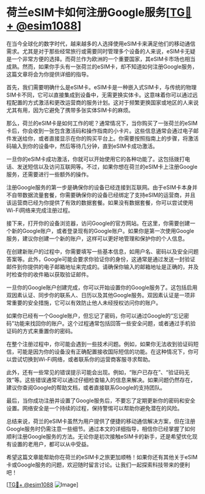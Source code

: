 # 荷兰eSIM卡如何注册Google服务[[TG💪+ @esim1088](https://t.me/s/esim1088)]

在当今全球化的数字时代，越来越多的人选择使用eSIM卡来满足他们的移动通信需求。尤其是对于那些经常旅行或需要同时管理多个设备的人来说，eSIM卡无疑是一个非常方便的选择。而荷兰作为欧洲的一个重要国家，其eSIM卡市场也相当成熟。然而，如果你手头有一张荷兰的eSIM卡，却不知道如何注册Google服务，这篇文章将会为你提供详细的指导。

首先，我们需要明确什么是eSIM卡。eSIM卡是一种嵌入式SIM卡，与传统的物理SIM卡不同，它可以直接集成到设备中，无需更换实体卡。这意味着你可以通过远程配置的方式激活和更改运营商的服务计划。这对于频繁更换国家或地区的人来说尤其有用，因为它避免了携带多张实体SIM卡的麻烦。

那么，荷兰的eSIM卡是如何工作的呢？通常情况下，当你购买了一张荷兰的eSIM卡后，你会收到一张包含激活码和操作指南的小卡片。这些信息通常会通过电子邮件发送给你，或者直接显示在你的购买平台上。你需要按照指南上的步骤，将激活码输入到你的设备中，然后等待几分钟，直到eSIM卡成功激活。

一旦你的eSIM卡成功激活，你就可以开始使用它的各种功能了。这包括拨打电话、发送短信以及访问互联网等。不过，如果你想在荷兰的eSIM卡上注册Google服务，还需要进行一些额外的操作。

注册Google服务的第一步是确保你的设备已经连接到互联网。由于eSIM卡本身并不自带数据流量套餐，你需要确保你的设备已经绑定了支持eSIM的运营商，并且该运营商已经为你提供了有效的数据套餐。如果没有数据套餐，你可以尝试使用Wi-Fi网络来完成注册过程。

接下来，打开你的设备浏览器，访问Google的官方网站。在这里，你需要创建一个新的Google账户，或者登录现有的Google账户。如果你是第一次使用Google服务，建议你创建一个新的账户，这样可以更好地管理和保护你的个人信息。

在创建新账户的过程中，你需要填写一些基本信息，如用户名、密码以及安全问题答案等。此外，Google可能会要求你验证你的身份，这通常是通过发送一封验证邮件到你提供的电子邮箱地址来完成的。请确保你输入的邮箱地址是正确的，并及时检查你的收件箱以获取验证邮件。

一旦你的Google账户创建完成，你可以开始设置你的Google服务了。这包括启用双因素认证、同步你的联系人、日历以及其他Google服务。双因素认证是一项非常重要的安全措施，它可以有效防止他人未经授权访问你的账户。

如果你已经有一个Google账户，但忘记了密码，你可以通过Google的“忘记密码”功能来找回你的账户。这个过程通常包括回答一些安全问题，或者通过手机验证码的方式来重置你的密码。

在整个注册过程中，你可能会遇到一些技术问题。例如，如果你无法收到验证码短信，可能是因为你的设备没有正确配置接收国际短信的功能。在这种情况下，你可以尝试切换到Wi-Fi网络，或者联系你的运营商客服寻求帮助。

此外，还有一些常见的错误提示可能会出现。例如，“账户已存在”、“验证码无效”等。这些错误通常可以通过仔细检查输入的信息来解决。如果问题仍然存在，建议你查阅Google的帮助文档，或者直接联系Google的支持团队。

最后，当你成功注册并设置了Google服务后，不要忘了定期更新你的密码和安全设置。网络安全是一个持续的过程，保持警惕可以帮助你避免潜在的风险。

总结来说，荷兰的eSIM卡虽然为用户提供了便捷的移动通信解决方案，但在注册Google服务时仍需注意一些细节。通过本文的详细指导，相信你已经掌握了如何顺利注册Google服务的方法。无论你是初次接触eSIM卡的新手，还是希望优化现有设置的老用户，都可以从中受益。

希望这篇文章能帮助你在荷兰的eSIM卡之旅更加顺畅！如果你还有其他关于eSIM卡或Google服务的问题，欢迎随时留言讨论。让我们一起探索科技带来的便利吧！

[[TG💪+ @esim1088](https://t.me/s/esim1088) ![Image](https://i.postimg.cc/4NQfJmqS/Snipaste-2025-05-13-00-14-12.png)]